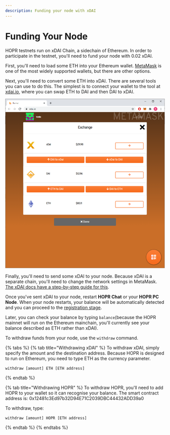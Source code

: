 ```yaml
---
description: Funding your node with xDAI
---
```


# Funding Your Node

HOPR testnets run on xDAI Chain, a sidechain of Ethereum. In order to participate in the testnet, you'll need to fund your node with 0.02 xDAI.

First, you'll need to load some ETH into your Ethereum wallet. [MetaMask](https://metamask.io/) is one of the most widely supported wallets, but there are other options.

Next, you'll need to convert some ETH into xDAI. There are several tools you can use to do this. The simplest is to connect your wallet to the tool at [xdai.io](https://xdai.io), where you can swap ETH to DAI and then DAI to xDAI.

![](../.gitbook/assets/xdai-burner%20%282%29%20%281%29.png)

Finally, you'll need to send some xDAI to your node. Because xDAI is a separate chain, you'll need to change the network settings in MetaMask. [The xDAI docs have a step-by-step guide for this](https://www.xdaichain.com/for-users/wallets/metamask/metamask-setup).

Once you've sent xDAI to your node, restart **HOPR Chat** or your **HOPR PC Node**. When your node restarts, your balance will be automatically detected and you can proceed to the [registration stage](coverbot.md).

Later, you can check your balance by typing `balance`\(because the HOPR mainnet will run on the Ethereum mainchain, you'll currently see your balance described as ETH rather than xDAI\).

To withdraw funds from your node, use the `withdraw` command.

{% tabs %}
{% tab title="Withdrawing xDAI" %}
To withdraw xDAI, simply specify the amount and the destination address. Because HOPR is designed to run on Ethereum, you need to type ETH as the currency parameter.

```text
withdraw [amount] ETH [ETH address]
```

{% endtab %}

{% tab title="Withdrawing HOPR" %}
To withdraw HOPR, you'll need to add HOPR to your wallet so it can recognise your balance. The smart contract address is: 0x12481c3Ed97b32D94E71C2039DBC44432ADD39a0

To withdraw, type:

```text
withdraw [amount] HOPR [ETH address]
```

{% endtab %}
{% endtabs %}
